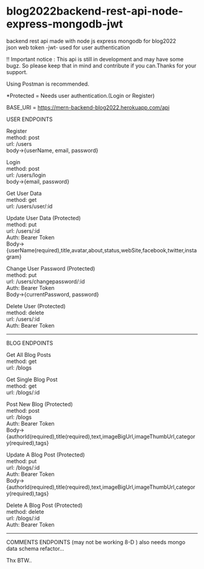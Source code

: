 # blog2022backend-rest-api-node-express-mongodb-jwt  
  
backend rest api made with node js express mongodb for blog2022  
json web token -jwt- used for user authentication  
  
!! Important notice : This api is still in development and may have some bugz. So please keep   that in mind and contribute if you can.Thanks for your support.  
  
Using Postman is recommended.  
 
*Protected = Needs user authentication.(Login or Register)  
  
BASE_URI = https://mern-backend-blog2022.herokuapp.com/api  
  
USER ENDPOINTS  
  
Register   
method: post  
url: /users  
body->{userName, email, password}  
  
Login  
method: post  
url: /users/login  
body->{email, password}  
  
Get User Data  
method: get  
url: /users/user/:id  
  
Update User Data (Protected)  
method: put  
url: /users/:id  
Auth: Bearer Token  
Body->{userName(required),title,avatar,about,status,webSite,facebook,twitter,instagram}  
  
Change User Password (Protected)   
method: put  
url: /users/changepassword/:id  
Auth: Bearer Token  
Body->{currentPassword, password}  
  
Delete User (Protected)  
method: delete  
url: /users/:id  
Auth: Bearer Token  
  
------------------------------------------  
  
BLOG ENDPOINTS  
  
Get All Blog Posts  
method: get  
url: /blogs  
  
Get Single Blog Post  
method: get  
url: /blogs/:id  
  
Post New Blog (Protected)  
method: post  
url: /blogs  
Auth: Bearer Token  
Body->{authorId(required),title(required),text,imageBigUrl,imageThumbUrl,category(required),tags}  
  
Update A Blog Post (Protected)  
method: put  
url: /blogs/:id  
Auth: Bearer Token  
Body->{authorId(required),title(required),text,imageBigUrl,imageThumbUrl,category(required),tags}  
  
Delete A Blog Post (Protected)  
method: delete  
url: /blogs/:id  
Auth: Bearer Token  
  
------------------------------------------  
  
COMMENTS ENDPOINTS (may not be working 8-D ) also needs mongo data schema refactor...  
  
Thx BTW..  
  
